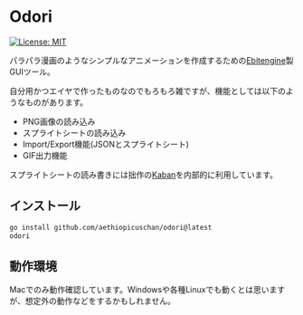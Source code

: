 # Odori

[![License: MIT](https://img.shields.io/badge/License-MIT-brightgreen?style=flat-square)](/LICENSE)

パラパラ漫画のようなシンプルなアニメーションを作成するための[Ebitengine](https://ebitengine.org/)製GUIツール。

自分用かつエイヤで作ったものなのでもろもろ雑ですが、機能としては以下のようなものがあります。

- PNG画像の読み込み
- スプライトシートの読み込み
- Import/Export機能(JSONとスプライトシート)
- GIF出力機能

スプライトシートの読み書きには拙作の[Kaban](https://github.com/aethiopicuschan/kaban)を内部的に利用しています。

## インストール

```sh
go install github.com/aethiopicuschan/odori@latest
odori
```

## 動作環境

Macでのみ動作確認しています。Windowsや各種Linuxでも動くとは思いますが、想定外の動作などをするかもしれません。

